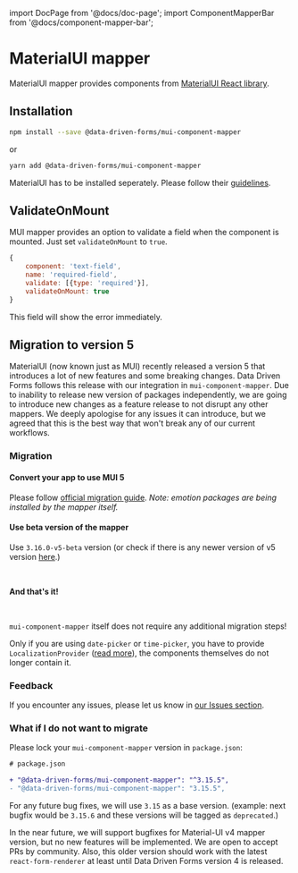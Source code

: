 import DocPage from '@docs/doc-page';
import ComponentMapperBar from '@docs/component-mapper-bar';

<DocPage>

# MaterialUI mapper

<ComponentMapperBar prefix="mui" href="https://mui.com/" />

MaterialUI mapper provides components from [MaterialUI React library](https://mui.com/).

## Installation

```bash
npm install --save @data-driven-forms/mui-component-mapper
```
or
```bash
yarn add @data-driven-forms/mui-component-mapper
```

MaterialUI has to be installed seperately. Please follow their [guidelines](https://mui.com/getting-started/installation/).

## ValidateOnMount

MUI mapper provides an option to validate a field when the component is mounted. Just set `validateOnMount` to `true`.

```jsx
{
    component: 'text-field',
    name: 'required-field',
    validate: [{type: 'required'}],
    validateOnMount: true
}
```

This field will show the error immediately.

## Migration to version 5

MaterialUI (now known just as MUI) recently released a version 5 that introduces a lot of new features and some breaking changes. Data Driven Forms follows this release with our integration in `mui-component-mapper`. Due to inability to release new version of packages independently, we are going to introduce new changes as a feature release to not disrupt any other mappers. We deeply apologise for any issues it can introduce, but we agreed that this is the best way that won't break any of our current workflows.

### Migration

#### Convert your app to use MUI 5

Please follow [official migration guide](https://mui.com/guides/migration-v4/). *Note: emotion packages are being installed by the mapper itself.*

#### Use beta version of the mapper

Use `3.16.0-v5-beta` version (or check if there is any newer version of v5 version [here](https://www.npmjs.com/package/@data-driven-forms/mui-component-mapper).)

<br />

**And that's it!**

<br />

`mui-component-mapper` itself does not require any additional migration steps!

Only if you are using `date-picker` or `time-picker`, you have to provide `LocalizationProvider` ([read more](https://mui.com/components/time-picker/#localization)), the components themselves do not longer contain it.

### Feedback

If you encounter any issues, please let us know in [our Issues section](https://github.com/data-driven-forms/react-forms/issues).

### What if I do not want to migrate

Please lock your `mui-component-mapper` version in `package.json`:

```diff
# package.json

+ "@data-driven-forms/mui-component-mapper": "^3.15.5",
- "@data-driven-forms/mui-component-mapper": "3.15.5",
```

For any future bug fixes, we will use `3.15` as a base version. (example: next bugfix would be `3.15.6` and these versions will be tagged as `deprecated`.)

In the near future, we will support bugfixes for Material-UI v4 mapper version, but no new features will be implemented. We are open to accept PRs by community. Also, this older version should work with the latest `react-form-renderer` at least until Data Driven Forms version 4 is released.

</DocPage>
